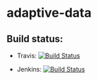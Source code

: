 # adaptive-data

## Build status:

* Travis: [![Build Status](https://travis-ci.org/iu-parfunc/adaptiv-data.svg?branch=master)](https://travis-ci.org/iu-parfunc/adaptive-data/)

 * Jenkins: [![Build Status](http://tester-lin.soic.indiana.edu:8080/buildStatus/icon?job=adaptive_data_chen)](http://tester-lin.soic.indiana.edu:8080/job/adaptive_data_chen/)
